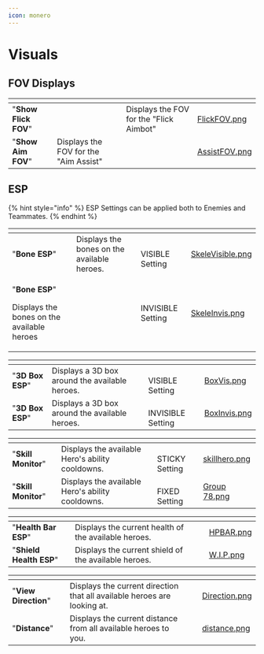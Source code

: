 ```yaml
---
icon: monero
---
```


# Visuals

## FOV Displays

<table data-view="cards"><thead><tr><th></th><th></th><th></th><th data-hidden data-card-cover data-type="files"></th></tr></thead><tbody><tr><td>"<strong>Show Flick FOV</strong>"</td><td></td><td>Displays the FOV for the "Flick Aimbot"</td><td><a href="../.gitbook/assets/FlickFOV.png">FlickFOV.png</a></td></tr><tr><td>"<strong>Show Aim FOV</strong>"</td><td>Displays the FOV for the "Aim Assist"</td><td></td><td><a href="../.gitbook/assets/AssistFOV.png">AssistFOV.png</a></td></tr></tbody></table>

## ESP

{% hint style="info" %}
ESP Settings can be applied both to Enemies and Teammates.
{% endhint %}

<table data-view="cards"><thead><tr><th></th><th></th><th></th><th data-hidden data-card-cover data-type="files"></th></tr></thead><tbody><tr><td>"<strong>Bone ESP</strong>"</td><td>Displays the bones on the available heroes.</td><td><br>VISIBLE Setting</td><td><a href="../.gitbook/assets/SkeleVisible.png">SkeleVisible.png</a></td></tr><tr><td><p>"<strong>Bone ESP</strong>"</p><p>Displays the bones on the available heroes</p></td><td></td><td>INVISIBLE Setting</td><td><a href="../.gitbook/assets/SkeleInvis.png">SkeleInvis.png</a></td></tr></tbody></table>

<table data-view="cards"><thead><tr><th></th><th></th><th></th><th data-hidden data-card-cover data-type="files"></th></tr></thead><tbody><tr><td>"<strong>3D Box ESP</strong>"</td><td>Displays a 3D box around the available heroes.</td><td><br>VISIBLE Setting</td><td><a href="../.gitbook/assets/BoxVis.png">BoxVis.png</a></td></tr><tr><td>"<strong>3D Box ESP</strong>"</td><td>Displays a 3D box around the available heroes.</td><td><br>INVISIBLE Setting</td><td><a href="../.gitbook/assets/BoxInvis.png">BoxInvis.png</a></td></tr></tbody></table>



<table data-view="cards"><thead><tr><th></th><th></th><th></th><th data-hidden data-card-cover data-type="files"></th></tr></thead><tbody><tr><td>"<strong>Skill Monitor</strong>"</td><td>Displays the available Hero's ability cooldowns.</td><td><br>STICKY Setting</td><td><a href="../.gitbook/assets/skillhero.png">skillhero.png</a></td></tr><tr><td>"<strong>Skill Monitor</strong>"</td><td>Displays the available Hero's ability cooldowns.</td><td><br>FIXED Setting</td><td><a href="../.gitbook/assets/Group 78.png">Group 78.png</a></td></tr></tbody></table>

<table data-view="cards"><thead><tr><th></th><th></th><th></th><th data-hidden data-card-cover data-type="files"></th></tr></thead><tbody><tr><td>"<strong>Health Bar ESP</strong>"</td><td>Displays the current health of the available heroes.</td><td></td><td><a href="../.gitbook/assets/HPBAR.png">HPBAR.png</a></td></tr><tr><td>"<strong>Shield Health ESP</strong>"</td><td>Displays the current shield of the available heroes.</td><td></td><td><a href="../.gitbook/assets/W.I.P.png">W.I.P.png</a></td></tr></tbody></table>

<table data-view="cards"><thead><tr><th></th><th></th><th></th><th data-hidden data-card-cover data-type="files"></th></tr></thead><tbody><tr><td>"<strong>View Direction</strong>"</td><td>Displays the current direction that all available heroes are looking at.</td><td></td><td><a href="../.gitbook/assets/Direction.png">Direction.png</a></td></tr><tr><td>"<strong>Distance</strong>"</td><td>Displays the current distance from all available heroes to you.</td><td></td><td><a href="../.gitbook/assets/distance.png">distance.png</a></td></tr></tbody></table>

